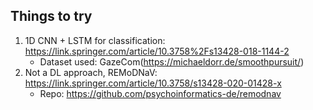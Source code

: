 Things to try
---

 1. 1D CNN + LSTM for classification: https://link.springer.com/article/10.3758%2Fs13428-018-1144-2
    - Dataset used: GazeCom(https://michaeldorr.de/smoothpursuit/)
 2. Not a DL approach, REMoDNaV: https://link.springer.com/article/10.3758/s13428-020-01428-x
    - Repo: https://github.com/psychoinformatics-de/remodnav
